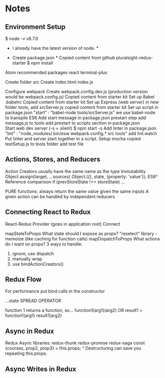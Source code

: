 # Notes

## Environment Setup

$ node -v
  v6.7.0
* I already have the latest version of node. *

* Create package.json *
Copied content from github pluralsight-redux-starter
$ npm install

Atom recommended packages 
  react
  terminal-plus

Create folder src
Create index.html index.js

Configure webpack
Create webpack.config.dev.js (production version would be webpack.config.js)
  Copied content from starter kit
Set up Babel .babelrc
  Copied content from starter kit
Set up Express (web server)
  in new folder tools, add srcServer.js
  copied content from starter kit
Set up script in package.json
  "start" : "babel-node tools/srcServer.js"
  we use babel-node to transpile ES6
Add start message in package.json prestart step
  add message.js to tools
  add prestart to scripts section in package.json  
Start web dev server (-s = silent)
  $ npm start -s
Add linter in package.json 
  "lint" : "node_modules/.bin/esw webpack.config.* src tools"
  add lint:watch
Put linter and server start together in a script.
Setup mocha 
  copied testSetup.js to tools folder
  add test file

## Actions, Stores, and Reducers
Action Creators usually have the same name as the type
Immutability
Object.assign(target, ...sources)
Object.({}, state, {property: 'value'});
ES6^
Reference comparison if (prevStoreState !== storeState) ...

PURE functions: always return the same value given the same inputs
A given action can  be handled by independent reducers

## Connecting React to Redux
React-Redux
Provider (goes in application root)
Connect

mapStateToProps What state should I expose as props?
"reselect" library - memoize (like caching for function calls)
mapDispatchToProps What actions do I want on props?
 3 ways to handle:
 1. ignore, use dispatch
 2. manually wrap
 3. use bindActionCreators()

## Redux Flow

For performance put bind calls in the constructor

...state SPREAD OPERATOR

function 1 returns a function, so...
  function1(arg1)(arg2)
  OR
  result1 = function1(arg1)
  result1(arg2)

## Async in Redux
Redux Async libraries:
  redux-thunk redux-promise redux-saga
  const {courses, prop2, prop3} = this.props;
  ^ Destructuring can save you repeating this.props.

## Async Writes in Redux






